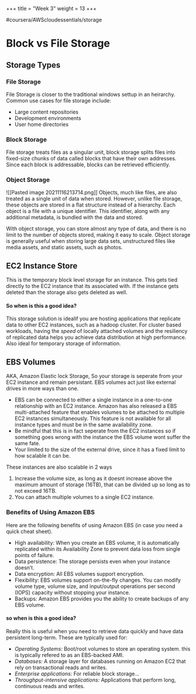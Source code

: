 +++
title = "Week 3"
weight = 13
+++

#coursera/AWScloudessentials/storage

# Block vs File Storage
## Storage Types
### File Storage
File Storage is closer to the traditional windows settup in an heirarchy.
Common use cases for file storage include: 

* Large  content repositories
* Development  environments
* User  home directories

### Block Storage
File storage treats files as a singular unit, block storage splits files into fixed-size chunks of data called blocks that have their own addresses. Since each block is addressable, blocks can be retrieved efficiently.

### Object Storage
![[Pasted image 20211116213714.png]]
Objects, much like files, are also treated as a single unit of data when stored. However, unlike file storage, these objects are stored in a flat structure instead of a hierarchy. Each object is a file with a unique identifier. This identifier, along with any additional metadata, is bundled with the data and stored.

With object storage, you can store almost any type of data, and there is no limit to the number of objects stored, making it easy to scale. Object storage is generally useful when storing large data sets, unstructured files like media assets, and static assets, such as photos.

## EC2 Instance Store
This is the temporary block level storage for an instance. This gets tied directly to the EC2 instance that its associated with. If the instance gets deleted than the storage also gets deleted as well. 

#### So when is this a good idea? 
This storage solution is idealif you are hosting applications that replicate data to other EC2 instances, such as a hadoop cluster. For cluster based workloads, having the *speed* of locally attached volumes and the resiliency of replicated data helps you achieve data distribution at high performance. 
Also ideal for temporary storage of information.

## EBS Volumes
AKA, Amazon Elastic lock Storage, So your storage is seperate from your EC2 instance and remain persistant. EBS volumes act just like external drives in more ways than one. 
*  EBS can be connected to either a single instance in a one-to-one relationship with an EC2 instance. Amazon has also released a EBS multi-attached feature that enables volumes to be attached to multiple EC2 instances simultaneously. This feature is not available for all instance types and must be in the same availability zone.
*  Be mindful that this is in fact seperate from the EC2 instances so if something goes wrong with the instance the EBS volume wont suffer the same fate.
*  Your limited to the size of the external drive, since it has a fixed limit to how scalable it can be. 

These instances are also scalable in 2 ways
1. Increase the volume size, as long as it doesnt increase above the maximum amount of storage (16TB), that can be divided up so long as to not exceed 16TB.
2. You can attach multiple volumes to a single EC2 instance. 

### Benefits of Using Amazon EBS
Here are the following benefits of using Amazon EBS (in case you need a quick cheat sheet).

* High availability: When you create an EBS volume, it is automatically replicated within its Availability Zone to prevent data loss from single points of failure.
* Data persistence: The storage persists even when your instance doesn’t.
* Data encryption: All EBS volumes support encryption.
* Flexibility: EBS volumes support on-the-fly changes. You can modify volume type, volume size, and input/output operations per second (IOPS) capacity without stopping your instance.
* Backups: Amazon EBS provides you the ability to create backups of any EBS volume.

#### so when is this a good idea?
Really this is useful when you need to retrieve data quickly and have data persistent long-term. These are typically used for:
* *Operating Systems:* Boot/root volumes to store an operating system. this is typically refered to as an EBS-backed AMI.
* *Databases:* A storage layer for databases running on Amazon EC2 that rely on transactional reads and writes.
* *Enterprise applications:* For reliable block storage...
* *Throughput-intensive applications:* Applications that perform long, continuous reads and writes.  
